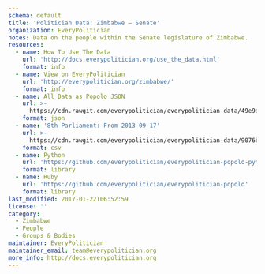 ```yaml
---
schema: default
title: 'Politician Data: Zimbabwe — Senate'
organization: EveryPolitician
notes: Data on the people within the Senate legislature of Zimbabwe.
resources:
  - name: How To Use The Data
    url: 'http://docs.everypolitician.org/use_the_data.html'
    format: info
  - name: View on EveryPolitician
    url: 'http://everypolitician.org/zimbabwe/'
    format: info
  - name: All Data as Popolo JSON
    url: >-
      https://cdn.rawgit.com/everypolitician/everypolitician-data/49e9a2e93ddef2efaa7e3beac8b9b41e66b70205/data/Zimbabwe/Senate/ep-popolo-v1.0.json
    format: json
  - name: '8th Parliament: From 2013-09-17'
    url: >-
      https://cdn.rawgit.com/everypolitician/everypolitician-data/9076b10359b923c3b51197213dac11e747a82fb6/data/Zimbabwe/Senate/term-8.csv
    format: csv
  - name: Python
    url: 'https://github.com/everypolitician/everypolitician-popolo-python'
    format: library
  - name: Ruby
    url: 'https://github.com/everypolitician/everypolitician-popolo'
    format: library
last_modified: 2017-01-22T06:52:59
license: ''
category:
  - Zimbabwe
  - People
  - Groups & Bodies
maintainer: EveryPolitician
maintainer_email: team@everypolitician.org
more_info: http://docs.everypolitician.org
---
```

